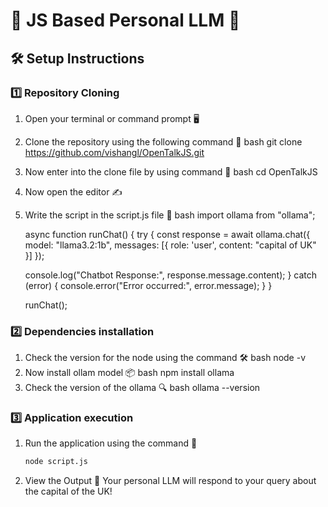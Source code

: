 # 🌟 JS Based Personal LLM 🌟

## 🛠️ Setup Instructions

### 1️⃣ Repository Cloning 
1. Open your terminal or command prompt  🖥️
2. Clone the repository using the following command 🔗 
   bash
   git clone https://github.com/vishangl/OpenTalkJS.git
3. Now enter into the clone file by using command 📂
   bash
   cd OpenTalkJS
4. Now open the editor ✍️
5. Write the script in the script.js file  📝
   bash
   import ollama from "ollama";

   async function runChat() 
   {
   try 
   {
    const response = await ollama.chat({
      model: "llama3.2:1b",
      messages: [{ role: 'user', content: "capital of UK" }]
    });

    console.log("Chatbot Response:", response.message.content);
    } 
    catch (error) 
    {
        console.error("Error occurred:", error.message);
    }
   }

   runChat();

### 2️⃣ Dependencies installation
1. Check the version for the node using the command 🛠️
   bash
   node -v
2. Now install ollam model 📦
   bash
   npm install ollama
3. Check the version of the ollama 🔍
   bash
   ollama --version

### 3️⃣ Application execution
1. Run the application using the command 🚦
   ```bash 
   node script.js
2. View the Output 🎉
   Your personal LLM will respond to your query about the capital of the UK!